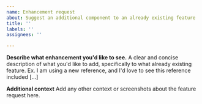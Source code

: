 ```yaml
---
name: Enhancement request
about: Suggest an additional component to an already existing feature
title: ''
labels: ''
assignees: ''

---
```


**Describe what enhancement you'd like to see.**
A clear and concise description of what you'd like to add, specifically to what already existing feature. Ex. I am using a new reference, and I'd love to see this reference included [...]

**Additional context**
Add any other context or screenshots about the feature request here.